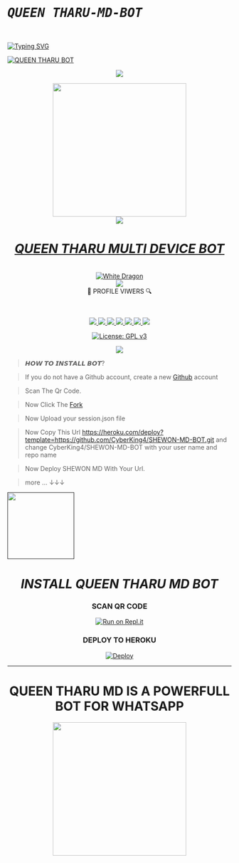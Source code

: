 # <b><tt><i>QUEEN THARU-MD-BOT</i></b></tt>
<br>

[![Typing SVG](https://bit.ly/3aPnjLk)](https://git.io/typing-svg)
<br>

<a href="https://github.com/CyberKing4">![QUEEN THARU BOT](https://img.shields.io/badge/THARU%20Bot-OWNER-52b5f7?style=for-the-badge&logo=discord%20alexa&logowhite=white)
<div align="center"> 
<img src= "https://camo.githubusercontent.com/71b837571c48af3aa60a73dbc9d5936aa359d78efbfa8a6743cbbbc16b80ef4d/68747470733a2f2f63646e2e646973636f72646170702e636f6d2f6174746163686d656e74732f3830353930323039333930363630383138362f3830353931333937323533353539303932322f74656e6f722e676966"/>
</p>
<div align="center">
  <a href="https://www.youtube.com/channel/UCRt-7UDMMcfjunuZwZi481Q">
<img src="https://telegra.ph/file/158d25fde9583014dd5a0.jpg" width="300" height="300">
<div align="center">
<img src= "https://camo.githubusercontent.com/71b837571c48af3aa60a73dbc9d5936aa359d78efbfa8a6743cbbbc16b80ef4d/68747470733a2f2f63646e2e646973636f72646170702e636f6d2f6174746163686d656e74732f3830353930323039333930363630383138362f3830353931333937323533353539303932322f74656e6f722e676966"/>
</p>
 <h1><b><i>QUEEN THARU MULTI DEVICE BOT</i></b></h1>
  
<br>
<img title="White Dragon" src="https://img.shields.io/badge/☛ BUILD BY LUCIFER ☚-dqz/JulieMwol?color=black&style=for-the-badge&logo=github"></a>
<br><div algin="center"><img src=
      "https://profile-counter.glitch.me/CyberKing4/count.svg" /><br> 🔎 PROFILE VIWERS 🔍</div>
<p align="center">
<br>
<div align="center">
<a href="https://github.com/CyberKing4">
<img src="https://img.shields.io/static/v1?label=Developer&message=Shewon%20&color=purple&style=plastic">
<a href="http://wa.me//+94784997828"><img src="https://img.shields.io/badge/Owner-WhatsApp-green">
<a href="https://t.me/"><img src="https://img.shields.io/badge/Owner-Telegram-blue">
<a href="https://www.youtube.com/channel/UCRt-7UDMMcfjunuZwZi481Q"><img src="https://img.shields.io/badge/Owner-YouTube-pink">
<a href="https://github.com/CyberKing4/SHEWON-MD-BOT/issues?q=is%3Aopen+is%3Aissue"><img src="https://img.shields.io/github/issues/CyberKing4/SHEWON-MD-BOT.svg">
<a href="https://github.com/CyberKing4/SHEWON-MD-BOT/issues?q=is%3Aissue+is%3Aclosed"><img src="https://img.shields.io/github/issues-closed/CyberKing4/SHEWON-MD-BOT.svg">
<a href="https://github.com/CyberKing2/SHEWON-MD-BOT/edit/main/README.md"><img src="https://badge-size.herokuapp.com/CyberKing4/SHEWON-MD-BOT/main/README.md">	

[![License: GPL v3](https://img.shields.io/badge/License-CCOv1-blue.svg)](https://www.gnu.org/licenses/cco-1.0)
  
<img src="https://github-readme-stats.vercel.app/api?username=CyberKing4&theme=blue-green"> 

<div align="left">


> 𝙃𝙊𝙒 𝙏𝙊 𝙄𝙉𝙎𝙏𝘼𝙇𝙇 𝘽𝙊𝙏?

> If you do not have a Github account, create a new [Github](https://github.com/signup?ref_cta=Sign+up&ref_loc=header+logged+out&ref_page=%2F&source=header-home) account

> Scan The Qr Code.

> Now Click The [Fork](https://github.com/CyberKing4/SHEWON-MD-BOT/fork)

> Now Upload your session.json file

> Now Copy This Url https://heroku.com/deploy?template=https://github.com/CyberKing4/SHEWON-MD-BOT.git and change CyberKing4/SHEWON-MD-BOT with your user name and repo name

> Now Deploy SHEWON MD With Your Url.

> more ... ↓↓↓

<div align="left"><a href=""><img src="https://github.com/ravindu01manoj/ravindu01manoj/blob/main/sewqueenimg/yt.jpg" width="150" ></a></div>

<div align="center">

<h1><b><i>INSTALL QUEEN THARU MD BOT</i></b></h1>
  
### SCAN QR CODE
[![Run on Repl.it](https://repl.it/badge/github/quiec/whatsasena)](https://replit.com/@Shewon/SHEWON-MD-BOT?v=1?outputonly=1&lite=1)

### <b>DEPLOY TO HEROKU</b>
[![Deploy](https://www.herokucdn.com/deploy/button.svg)](https://heroku.com)
</div>

<div align="center">


----
<div align="center"><h1> QUEEN THARU MD IS A POWERFULL BOT FOR WHATSAPP </h1><a href="https://github.com/CyberKing4"><img src="https://i.ibb.co/N903kqX/ab6f24d2-ae33-498a-b0f5-d1e2eb7fb37a.gif" width="300"></a></div>  
